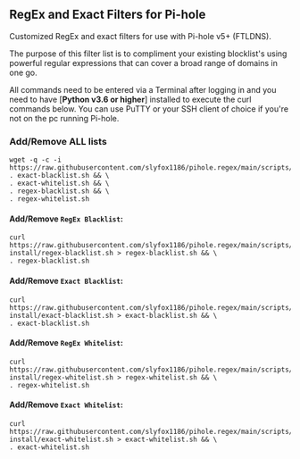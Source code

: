 ## RegEx and Exact Filters for Pi-hole
Customized RegEx and exact filters for use with Pi-hole v5+ (FTLDNS).

The purpose of this filter list is to compliment your existing blocklist's using powerful regular expressions that can cover a broad range of domains in one go.

All commands need to be entered via a Terminal after logging in and you need to have [**Python v3.6 or higher**] installed to execute the curl commands below. You can use PuTTY or your SSH client of choice if you're not on the pc running Pi-hole.

### Add/Remove ALL lists
```
wget -q -c -i https://raw.githubusercontent.com/slyfox1186/pihole.regex/main/scripts/urls.txt
. exact-blacklist.sh && \
. exact-whitelist.sh && \
. regex-blacklist.sh && \
. regex-whitelist.sh

```

#### Add/Remove `RegEx Blacklist`:
```
curl https://raw.githubusercontent.com/slyfox1186/pihole.regex/main/scripts/shell-install/regex-blacklist.sh > regex-blacklist.sh && \
. regex-blacklist.sh
```

#### Add/Remove `Exact Blacklist`:
```
curl https://raw.githubusercontent.com/slyfox1186/pihole.regex/main/scripts/shell-install/exact-blacklist.sh > exact-blacklist.sh && \
. exact-blacklist.sh
```

#### Add/Remove `RegEx Whitelist`:
```
curl https://raw.githubusercontent.com/slyfox1186/pihole.regex/main/scripts/shell-install/regex-whitelist.sh > regex-whitelist.sh && \
. regex-whitelist.sh
```

#### Add/Remove `Exact Whitelist`:
```
curl https://raw.githubusercontent.com/slyfox1186/pihole.regex/main/scripts/shell-install/exact-whitelist.sh > exact-whitelist.sh && \
. exact-whitelist.sh
```
